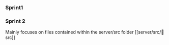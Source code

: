 ### Sprint1

### Sprint 2
Mainly focuses on files contained within the server/src folder [[server/src/📁src]]
